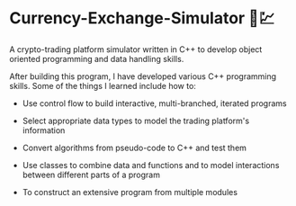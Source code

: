 # Currency-Exchange-Simulator 💱💹
A crypto-trading platform simulator written in C++ to develop object oriented programming and data handling skills.

After building this program, I have developed various C++ programming skills. Some of the things I learned include how to:

- Use control flow to build interactive, multi-branched, iterated programs

- Select appropriate data types to model the trading platform's information

- Convert algorithms from pseudo-code to C++ and test them

- Use classes to combine data and functions and to model interactions between different parts of a program

- To construct an extensive program from multiple modules
